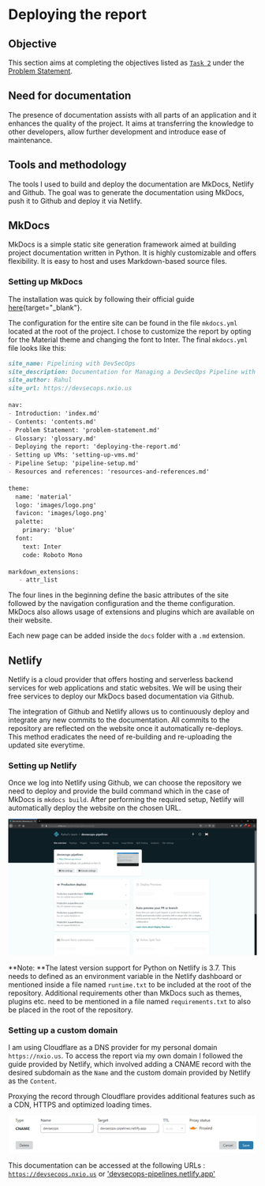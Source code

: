 # Deploying the report

## Objective

This section aims at completing the objectives listed as [`Task 2`](../problem-statement#task-2) under the [Problem Statement](../problem-statement).

## Need for documentation

The presence of documentation assists with all parts of an application and it enhances the quality of the project. It aims at transferring the knowledge to other developers, allow further development and introduce ease of maintenance.

## Tools and methodology

The tools I used to build and deploy the documentation are MkDocs, Netlify and Github. The goal was to generate the documentation using MkDocs, push it to Github and deploy it via Netlify. 

## MkDocs

MkDocs is a simple static site generation framework aimed at building project documentation written in Python. It is highly customizable and offers flexibility. It is easy to host and uses Markdown-based source files. 

### Setting up MkDocs

The installation was quick by following their official guide [here](https://www.mkdocs.org/#installation){target="_blank"}.

The configuration for the entire site can be found in the file `mkdocs.yml` located at the root of the project. I chose to customize the report by opting for the Material theme and changing the font to Inter. The final `mkdocs.yml` file looks like this:

```markdown
site_name: Pipelining with DevSecOps
site_description: Documentation for Managing a DevSecOps Pipeline with Secure Development and Operations
site_author: Rahul
site_url: https://devsecops.nxio.us

nav:
- Introduction: 'index.md'
- Contents: 'contents.md'
- Problem Statement: 'problem-statement.md'
- Glossary: 'glossary.md'
- Deploying the report: 'deploying-the-report.md'
- Setting up VMs: 'setting-up-vms.md'
- Pipeline Setup: 'pipeline-setup.md'
- Resources and references: 'resources-and-references.md'

theme: 
  name: 'material'
  logo: 'images/logo.png'
  favicon: 'images/logo.png'
  palette:
    primary: 'blue'
  font:
    text: Inter
    code: Roboto Mono

markdown_extensions:
   - attr_list
```

The four lines in the beginning define the basic attributes of the site followed by the navigation configuration and the theme configuration. MkDocs also allows usage of extensions and plugins which are available on their website.

Each new page can be added inside the `docs` folder with a `.md` extension.

## Netlify

Netlify is a cloud provider that offers hosting and serverless backend services for web applications and static websites. We will be using their free services to deploy our MkDocs based documentation via Github.

The integration of Github and Netlify allows us to continuously deploy and integrate any new commits to the documentation. All commits to the repository are reflected on the website once it automatically re-deploys. This method eradicates the need of re-building and re-uploading the updated site everytime.

### Setting up Netlify

Once we log into Netlify using Github, we can choose the repository we need to deploy and provide the build command which in the case of MkDocs is `mkdocs build`. After performing the required setup, Netlify will automatically deploy the website on the chosen URL.

![Netlify Dashboard](images/Netlify.png)

**Note: **The latest version support for Python on Netlify is 3.7. This needs to defined as an environment variable in the Netlify dashboard or mentioned inside a file named `runtime.txt` to be included at the root of the repository. Additional requirements other than MkDocs such as themes, plugins etc. need to be mentioned in a file named `requirements.txt` to also be placed in the root of the repository. 

### Setting up a custom domain

I am using Cloudflare as a DNS provider for my personal domain `https://nxio.us`. To access the report via my own domain I followed the guide provided by Netlify, which involved adding a CNAME record with the desired subdomain as the `Name` and the custom domain provided by Netlify as the `Content`.

Proxying the record through Cloudflare provides additional features such as a CDN, HTTPS and optimized loading times.

![Cloudflare Settings](images/Cloudflare.png)

This documentation can be accessed at the following URLs : [`https://devsecops.nxio.us`](https://devsecops.nxio.us)  or ['devsecops-pipelines.netlify.app'](devsecops-pipelines.netlify.app)
